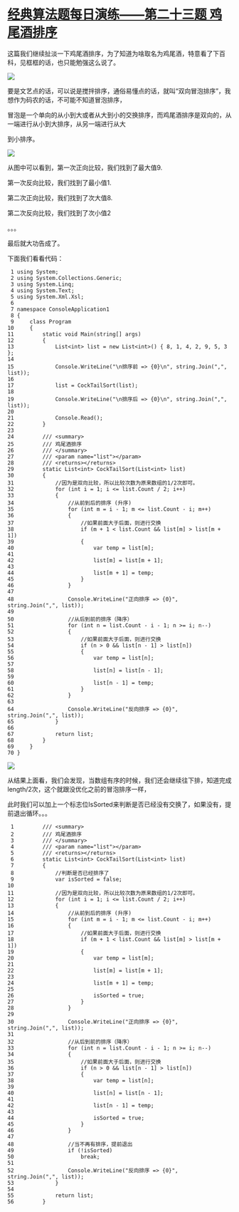 # [经典算法题每日演练——第二十三题 鸡尾酒排序][0]

这篇我们继续扯淡一下鸡尾酒排序，为了知道为啥取名为鸡尾酒，特意看了下百科，见框框的话，也只能勉强这么说了。

![][1]

要是文艺点的话，可以说是搅拌排序，通俗易懂点的话，就叫“双向冒泡排序”，我想作为码农的话，不可能不知道冒泡排序，

冒泡是一个单向的从小到大或者从大到小的交换排序，而鸡尾酒排序是双向的，从一端进行从小到大排序，从另一端进行从大

到小排序。

![][2]

从图中可以看到，第一次正向比较，我们找到了最大值9. 

第一次反向比较，我们找到了最小值1.

第二次正向比较，我们找到了次大值8.

第二次反向比较，我们找到了次小值2

。。。

最后就大功告成了。

下面我们看看代码：

 


     1 using System;
     2 using System.Collections.Generic;
     3 using System.Linq;
     4 using System.Text;
     5 using System.Xml.Xsl;
     6 
     7 namespace ConsoleApplication1
     8 {
     9     class Program
    10     {
    11         static void Main(string[] args)
    12         {
    13             List<int> list = new List<int>() { 8, 1, 4, 2, 9, 5, 3 };
    14 
    15             Console.WriteLine("\n排序前 => {0}\n", string.Join(",", list));
    16 
    17             list = CockTailSort(list);
    18 
    19             Console.WriteLine("\n排序后 => {0}\n", string.Join(",", list));
    20 
    21             Console.Read();
    22         }
    23 
    24         /// <summary>
    25         /// 鸡尾酒排序
    26         /// </summary>
    27         /// <param name="list"></param>
    28         /// <returns></returns>
    29         static List<int> CockTailSort(List<int> list)
    30         {
    31             //因为是双向比较，所以比较次数为原来数组的1/2次即可。
    32             for (int i = 1; i <= list.Count / 2; i++)
    33             {
    34                 //从前到后的排序 (升序)
    35                 for (int m = i - 1; m <= list.Count - i; m++)
    36                 {
    37                     //如果前面大于后面，则进行交换
    38                     if (m + 1 < list.Count && list[m] > list[m + 1])
    39                     {
    40                         var temp = list[m];
    41 
    42                         list[m] = list[m + 1];
    43 
    44                         list[m + 1] = temp;
    45                     }
    46                 }
    47 
    48                 Console.WriteLine("正向排序 => {0}", string.Join(",", list));
    49 
    50                 //从后到前的排序（降序）
    51                 for (int n = list.Count - i - 1; n >= i; n--)
    52                 {
    53                     //如果前面大于后面，则进行交换
    54                     if (n > 0 && list[n - 1] > list[n])
    55                     {
    56                         var temp = list[n];
    57 
    58                         list[n] = list[n - 1];
    59 
    60                         list[n - 1] = temp;
    61                     }
    62                 }
    63 
    64                 Console.WriteLine("反向排序 => {0}", string.Join(",", list));
    65             }
    66 
    67             return list;
    68         }
    69     }
    70 }


![][3]

从结果上面看，我们会发现，当数组有序的时候，我们还会继续往下排，知道完成length/2次，这个就跟没优化之前的冒泡排序一样，

此时我们可以加上一个标志位IsSorted来判断是否已经没有交换了，如果没有，提前退出循环。。。

 


     1         /// <summary>
     2         /// 鸡尾酒排序
     3         /// </summary>
     4         /// <param name="list"></param>
     5         /// <returns></returns>
     6         static List<int> CockTailSort(List<int> list)
     7         {
     8             //判断是否已经排序了
     9             var isSorted = false;
    10 
    11             //因为是双向比较，所以比较次数为原来数组的1/2次即可。
    12             for (int i = 1; i <= list.Count / 2; i++)
    13             {
    14                 //从前到后的排序 (升序)
    15                 for (int m = i - 1; m <= list.Count - i; m++)
    16                 {
    17                     //如果前面大于后面，则进行交换
    18                     if (m + 1 < list.Count && list[m] > list[m + 1])
    19                     {
    20                         var temp = list[m];
    21 
    22                         list[m] = list[m + 1];
    23 
    24                         list[m + 1] = temp;
    25 
    26                         isSorted = true;
    27                     }
    28                 }
    29 
    30                 Console.WriteLine("正向排序 => {0}", string.Join(",", list));
    31 
    32                 //从后到前的排序（降序）
    33                 for (int n = list.Count - i - 1; n >= i; n--)
    34                 {
    35                     //如果前面大于后面，则进行交换
    36                     if (n > 0 && list[n - 1] > list[n])
    37                     {
    38                         var temp = list[n];
    39 
    40                         list[n] = list[n - 1];
    41 
    42                         list[n - 1] = temp;
    43 
    44                         isSorted = true;
    45                     }
    46                 }
    47 
    48                 //当不再有排序，提前退出
    49                 if (!isSorted)
    50                     break;
    51 
    52                 Console.WriteLine("反向排序 => {0}", string.Join(",", list));
    53             }
    54 
    55             return list;
    56         }


[0]: http://www.cnblogs.com/huangxincheng/p/3576492.html
[1]: http://images.cnitblog.com/i/214741/201403/021037418808277.png
[2]: http://images.cnitblog.com/i/214741/201403/021139354696897.png
[3]: http://images.cnitblog.com/i/214741/201403/021144476411901.png